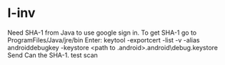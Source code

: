 # I-inv

Need SHA-1 from Java to use google sign in.
To get SHA-1 go to ProgramFiles/Java/jre/bin
Enter:
keytool -exportcert -list -v -alias androiddebugkey -keystore <path to .android>\.android\debug.keystore 
Send Can the SHA-1.
test scan